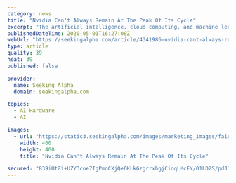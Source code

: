 ```yaml
---
category: news
title: "Nvidia Can't Always Remain At The Peak Of Its Cycle"
excerpt: "The artificial intelligence, cloud computing, and machine learning waves have been a major boon to semiconductor firms in recent years. In particular, the marke"
publishedDateTime: 2020-05-01T16:27:00Z
webUrl: "https://seekingalpha.com/article/4341986-nvidia-cant-always-remain-peak-of-cycle?source=sabrient"
type: article
quality: 39
heat: 39
published: false

provider:
  name: Seeking Alpha
  domain: seekingalpha.com

topics:
  - AI Hardware
  - AI

images:
  - url: "https://static3.seekingalpha.com/images/marketing_images/fair_use_logos_products/sacl_nvda_nvidia_corporation_green_logojpeg"
    width: 400
    height: 400
    title: "Nvidia Can't Always Remain At The Peak Of Its Cycle"

secured: "839iUtZi+UZY3coe7IgPmoCXjQe6KLkGzgrrxhgjCioqLMcEY/01LD2S/pdJTCN/wxjgo114gRaN9eeBc2Tmyojy/l6Gh6kU0NhLpxETVKLlWFRl3nSGDYmZWDywd7b1k2sJlL+5uoqov3y9FjwSbKcAgcuzTIFIsskxJOXcnXFTncSMmFuaOX0wlMpeKRBRn8dJCpDYV68i4UXXe4HTOuOXwdQ07k+HkwcTLOGfVgqiO0sFgAaPMvuiz2ZeEeZUlb8vbp3ZVRySpmSNQfsSEB4WndVMz63YLAZq9aMtpT+hkzUFdDX0SPcdyU5Y3m00Wp9Wmtwu0ZDHrscPU/TalFi000FFa4OESdHLEQ/U+h8+W8TYAJ4lCZNp/DNIvzvxEOyNmLrS2KWcGpOMrfd3pbCcsGJdMMUMhqPwusVYLoYDVkzfoJV3bV/whjnFqwlugRUmJmVt09Q5IWiAP0JX24ZtTqI+oCCnDs51DVCx1QQ=;NS0jaBFikJdosa6Elmaqjw=="
---
```


